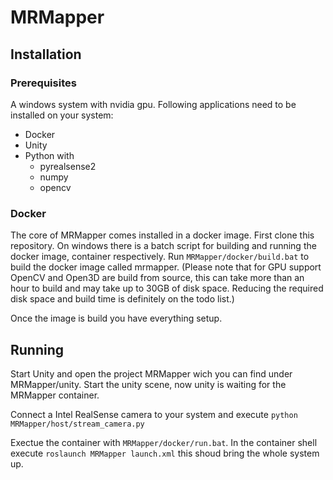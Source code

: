 # MRMapper

## Installation 
### Prerequisites
A windows system with nvidia gpu. 
Following applications need to be installed on your system: 
- Docker
- Unity
- Python with
    - pyrealsense2
    - numpy
    - opencv

### Docker
The core of MRMapper comes installed in a docker image. 
First clone this repository. 
On windows there is a batch script for building and running the docker image, container respectively. 
Run `MRMapper/docker/build.bat` to build the docker image called mrmapper. 
(Please note that for GPU support OpenCV and Open3D are build from source, this can take more than an hour to build and may take up to 30GB of disk space. 
Reducing the required disk space and build time is definitely on the todo list.)

Once the image is build you have everything setup. 

## Running 

Start Unity and open the project MRMapper wich you can find under MRMapper/unity. 
Start the unity scene, now unity is waiting for the MRMapper container. 

Connect a Intel RealSense camera to your system and execute `python MRMapper/host/stream_camera.py` 

Exectue the container with `MRMapper/docker/run.bat`. 
In the container shell execute `roslaunch MRMapper launch.xml` this shoud bring the whole system up. 



